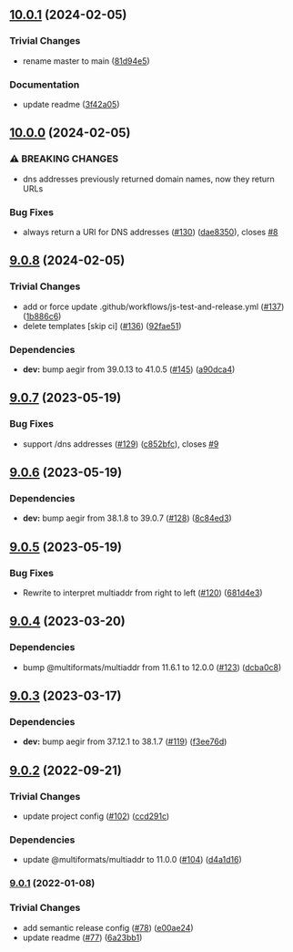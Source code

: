 ## [10.0.1](https://github.com/multiformats/js-multiaddr-to-uri/compare/v10.0.0...v10.0.1) (2024-02-05)


### Trivial Changes

* rename master to main ([81d94e5](https://github.com/multiformats/js-multiaddr-to-uri/commit/81d94e52582ecaeeab5513ffa68ad305f9e73b47))


### Documentation

* update readme ([3f42a05](https://github.com/multiformats/js-multiaddr-to-uri/commit/3f42a05e56fa7062dbee777bec00fb5ee136b2e5))

## [10.0.0](https://github.com/multiformats/js-multiaddr-to-uri/compare/v9.0.8...v10.0.0) (2024-02-05)


### ⚠ BREAKING CHANGES

* dns addresses previously returned domain names, now they return URLs

### Bug Fixes

* always return a URI for DNS addresses ([#130](https://github.com/multiformats/js-multiaddr-to-uri/issues/130)) ([dae8350](https://github.com/multiformats/js-multiaddr-to-uri/commit/dae835053d4e9e0f4ce4dab57e98b4d996999653)), closes [#8](https://github.com/multiformats/js-multiaddr-to-uri/issues/8)

## [9.0.8](https://github.com/multiformats/js-multiaddr-to-uri/compare/v9.0.7...v9.0.8) (2024-02-05)


### Trivial Changes

* add or force update .github/workflows/js-test-and-release.yml ([#137](https://github.com/multiformats/js-multiaddr-to-uri/issues/137)) ([1b886c6](https://github.com/multiformats/js-multiaddr-to-uri/commit/1b886c6d05105fbb8311a5d8fd0c2fc54bc8d911))
* delete templates [skip ci] ([#136](https://github.com/multiformats/js-multiaddr-to-uri/issues/136)) ([92fae51](https://github.com/multiformats/js-multiaddr-to-uri/commit/92fae51fe27f86a10ef5a0e013366f97715b30d5))


### Dependencies

* **dev:** bump aegir from 39.0.13 to 41.0.5 ([#145](https://github.com/multiformats/js-multiaddr-to-uri/issues/145)) ([a90dca4](https://github.com/multiformats/js-multiaddr-to-uri/commit/a90dca4b412ef38eca54bf58bf727eeb357a83ed))

## [9.0.7](https://github.com/multiformats/js-multiaddr-to-uri/compare/v9.0.6...v9.0.7) (2023-05-19)


### Bug Fixes

* support /dns addresses ([#129](https://github.com/multiformats/js-multiaddr-to-uri/issues/129)) ([c852bfc](https://github.com/multiformats/js-multiaddr-to-uri/commit/c852bfca681112246483a8c98d46ad1d1384ba1c)), closes [#9](https://github.com/multiformats/js-multiaddr-to-uri/issues/9)

## [9.0.6](https://github.com/multiformats/js-multiaddr-to-uri/compare/v9.0.5...v9.0.6) (2023-05-19)


### Dependencies

* **dev:** bump aegir from 38.1.8 to 39.0.7 ([#128](https://github.com/multiformats/js-multiaddr-to-uri/issues/128)) ([8c84ed3](https://github.com/multiformats/js-multiaddr-to-uri/commit/8c84ed3d89f1116eccc6f6044f0ee6ea75c6ae00))

## [9.0.5](https://github.com/multiformats/js-multiaddr-to-uri/compare/v9.0.4...v9.0.5) (2023-05-19)


### Bug Fixes

* Rewrite to interpret multiaddr from right to left ([#120](https://github.com/multiformats/js-multiaddr-to-uri/issues/120)) ([681d4e3](https://github.com/multiformats/js-multiaddr-to-uri/commit/681d4e3f07b7e721e3a2eccc9905e76110f4dfbb))

## [9.0.4](https://github.com/multiformats/js-multiaddr-to-uri/compare/v9.0.3...v9.0.4) (2023-03-20)


### Dependencies

* bump @multiformats/multiaddr from 11.6.1 to 12.0.0 ([#123](https://github.com/multiformats/js-multiaddr-to-uri/issues/123)) ([dcba0c8](https://github.com/multiformats/js-multiaddr-to-uri/commit/dcba0c8f4bc1079fbb138f79d88b891d3976de75))

## [9.0.3](https://github.com/multiformats/js-multiaddr-to-uri/compare/v9.0.2...v9.0.3) (2023-03-17)


### Dependencies

* **dev:** bump aegir from 37.12.1 to 38.1.7 ([#119](https://github.com/multiformats/js-multiaddr-to-uri/issues/119)) ([f3ee76d](https://github.com/multiformats/js-multiaddr-to-uri/commit/f3ee76d2602bc84af1ce0ec179ff67ceb03376e8))

## [9.0.2](https://github.com/multiformats/js-multiaddr-to-uri/compare/v9.0.1...v9.0.2) (2022-09-21)


### Trivial Changes

* update project config ([#102](https://github.com/multiformats/js-multiaddr-to-uri/issues/102)) ([ccd291c](https://github.com/multiformats/js-multiaddr-to-uri/commit/ccd291ce522a0ddbacd2ff64dc8ffcdab2156358))


### Dependencies

* update @multiformats/multiaddr to 11.0.0 ([#104](https://github.com/multiformats/js-multiaddr-to-uri/issues/104)) ([d4a1d16](https://github.com/multiformats/js-multiaddr-to-uri/commit/d4a1d163ab92704c216a2ae5b764c2e6e303bcea))

### [9.0.1](https://github.com/multiformats/js-multiaddr-to-uri/compare/v9.0.0...v9.0.1) (2022-01-08)


### Trivial Changes

* add semantic release config ([#78](https://github.com/multiformats/js-multiaddr-to-uri/issues/78)) ([e00ae24](https://github.com/multiformats/js-multiaddr-to-uri/commit/e00ae2450b5ead66c5331e7be35144537533a0c7))
* update readme ([#77](https://github.com/multiformats/js-multiaddr-to-uri/issues/77)) ([6a23bb1](https://github.com/multiformats/js-multiaddr-to-uri/commit/6a23bb11df228abb08188c443c7677ee5c679953))
